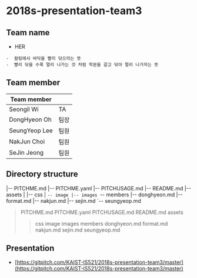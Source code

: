 # 2018s-presentation-team3

## Team name

 - HER
 ```
 -  컬링에서 바닥을 빨리 닦으라는 뜻
 -  빨리 닦을 수록 멀리 나가는 것 처럼 학문을 갈고 닦아 멀리 나가자는 뜻
 ```

## Team member

| Team member     |  |
|-----------------|------|
|  Seongil Wi     |  TA  |
|  DongHyeon Oh   | 팀장 |
|  SeungYeop Lee  | 팀원 |
|  NakJun Choi    | 팀원 |
|  SeJin Jeong    | 팀원 |

## Directory structure


|-- PITCHME.md
|-- PITCHME.yaml
|-- PITCHUSAGE.md
|-- README.md
|-- assets
| |-- css
| `-- image
|-- images
`-- members
|-- donghyeon.md
|-- format.md
|-- nakjun.md
|-- sejin.md
`-- seungyeop.md



> PITCHME.md
> PITCHME.yaml
> PITCHUSAGE.md
> README.md
> assets
>> css
>> image
> images
> members
>> donghyeon.md
>> format.md
>> nakjun.md
>> sejin.md
>> seungyeop.md


## Presentation

 - [https://gitpitch.com/KAIST-IS521/2018s-presentation-team3/master](https://gitpitch.com/KAIST-IS521/2018s-presentation-team3/master)
